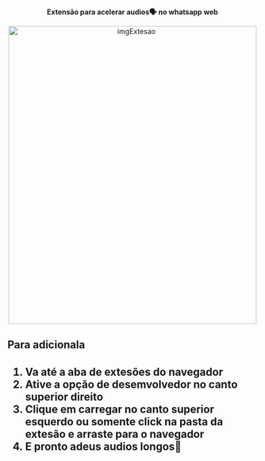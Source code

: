 <p align="center">
    <strong>Extensão para acelerar audios🗣 no whatsapp web</strong>
</p>

</hr>

<p align="center">
    <img src="https://imgur.com/0naxEQF" alt="imgExtesao" width="500" height="600">
</p>

</hr>

<h2>Para adicionala<h2>
<ol>
    <li>Va até a aba de extesões do navegador</li>
    <li>Ative a opção de desemvolvedor no canto superior direito</li>
    <li>Clique em carregar no canto superior esquerdo ou somente click na pasta da extesão e arraste para o navegador</li>
    <li>E pronto adeus audios longos👋</li>
</ol>
